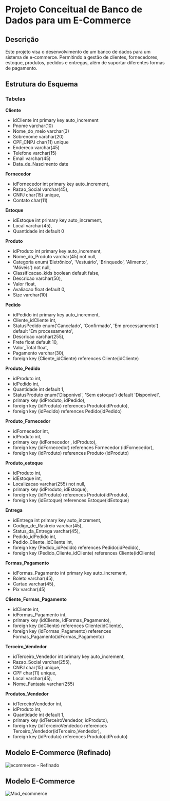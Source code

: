 # Projeto Conceitual de Banco de Dados para um E-Commerce

## Descrição
Este projeto visa o desenvolvimento de um banco de dados para um sistema de e-commerce. Permitindo a gestão de clientes, fornecedores, estoque, produtos, pedidos e entregas, além de suportar diferentes formas de pagamento.

## Estrutura do Esquema
### Tabelas
**Cliente**
*    idCliente int primary key auto_increment
*    Pnome varchar(10)
*    Nome_do_meio varchar(3)
*    Sobrenome varchar(20)
*    CPF_CNPJ char(11) unique
*    Endereco varchar(45)
*    Telefone varchar(15)
*    Email varchar(45)
*    Data_de_Nascimento date

**Fornecedor**
*    idFornecedor int primary key auto_increment,
*    Razao_Social varchar(45),
*    CNPJ char(15) unique,
*    Contato char(11)

**Estoque**
*    idEstoque int primary key auto_increment,
*    Local varchar(45),
*    Quantidade int default 0

**Produto**
*    idProduto int primary key auto_increment,
*    Nome_do_Produto varchar(45) not null,
*    Categoria enum('Eletrônico', 'Vestuário', 'Brinquedo', 'Alimento', 'Móveis') not null,
*    Classificacao_kids boolean default false,
*    Descricao varchar(50),
*    Valor float,
*    Avaliacao float default 0,
*    Size varchar(10)

**Pedido**
*    idPedido int primary key auto_increment,
*    Cliente_idCliente int,
*    StatusPedido enum('Cancelado', 'Confirmado', 'Em processamento') default 'Em processamento',
*    Descricao varchar(255),
*    Frete float default 10,
*    Valor_Total float,
*    Pagamento varchar(30),
*    foreign key (Cliente_idCliente) references Cliente(idCliente)

**Produto_Pedido**
*    idProduto int,
*    idPedido int,
*    Quantidade int default 1,
*    StatusProduto enum('Disponivel', 'Sem estoque') default 'Disponivel',
*    primary key (idProduto, idPedido),
*    foreign key (idProduto) references Produto(idProduto),
*    foreign key (idPedido) references Pedido(idPedido)

**Produto_Fornecedor**
*    idFornecedor int,
*    idProduto int,
*    primary key (idFornecedor , idProduto),
*    foreign key (idFornecedor) references Fornecedor (idFornecedor),
*    foreign key (idProduto) references Produto (idProduto)

**Produto_estoque**
*    idProduto int,
*    idEstoque int,
*    Localizacao varchar(255) not null,
*    primary key (idProduto, idEstoque),
*    foreign key (idProduto) references Produto(idProduto),
*    foreign key (idEstoque) references Estoque(idEstoque)

**Entrega**
*    idEntrega int primary key auto_increment,
*    Codigo_de_Rastreio varchar(45),
*    Status_da_Entrega varchar(45),
*    Pedido_idPedido int,
*    Pedido_Cliente_idCliente int,
*    foreign key (Pedido_idPedido) references Pedido(idPedido),
*    foreign key (Pedido_Cliente_idCliente) references Cliente(idCliente)

**Formas_Pagamento**
*    idFormas_Pagamento int primary key auto_increment,
*    Boleto varchar(45),
*    Cartao varchar(45),
*    Pix varchar(45)

**Cliente_Formas_Pagamento**
*    idCliente int,
*    idFormas_Pagamento int,
*    primary key (idCliente, idFormas_Pagamento),
*    foreign key (idCliente) references Cliente(idCliente),
*    foreign key (idFormas_Pagamento) references Formas_Pagamento(idFormas_Pagamento)

**Terceiro_Vendedor**
*    idTerceiro_Vendedor int primary key auto_increment,
*    Razao_Social varchar(255),
*    CNPJ char(15) unique,
*    CPF char(11) unique,
*    Local varchar(45),
*    Nome_Fantasia varchar(255)

**Produtos_Vendedor**
*    idTerceiroVendedor int,
*    idProduto int,
*    Quantidade int default 1,
*    primary key (idTerceiroVendedor, idProduto),
*    foreign key (idTerceiroVendedor) references Terceiro_Vendedor(idTerceiro_Vendedor),
*    foreign key (idProduto) references Produto(idProduto)

## Modelo E-Commerce (Refinado)
![ecommerce - Refinado](https://github.com/user-attachments/assets/3f67d143-a3c8-4438-9518-bcaf003290ba)

## Modelo E-Commerce
![Mod_ecommerce](https://github.com/user-attachments/assets/c4a873d7-931e-40c7-a262-6320a6b1b8d8)
